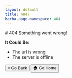 ```yaml
---
layout: default
title: 404?
barba-page-namespace: 404
---
```


<!-- You can override this in your page by creating a file with the same name in the same location and changing the text -->

<div class="center-text">
# 404
Something went wrong!

**It Could Be:**
- The url is wrong
- The server is offline

<button class="btn waves-effect waves-light" onclick="window.history.go(-1)">< Go Back</button>
<button class="btn waves-effect waves-light" onclick="window.location.href = '/';">🏠 Go Home</button>

</div>